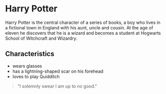 # Harry Potter

Harry Potter is the central character of a series of books, a boy who lives in  a fictional town in England with his aunt, uncle and cousin. At the age of eleven he discovers that he is a wizard and becomes a student at Hogwarts School of Witchcraft and Wizardry.

## Characteristics
* wears glasses
* has a lightning-shaped scar on his forehead
* loves to play Quidditch

> "I solemnly swear I am up to no good."
